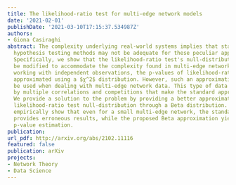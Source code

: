 ```yaml
---
title: The likelihood-ratio test for multi-edge network models
date: '2021-02-01'
publishDate: '2021-03-10T17:15:37.534987Z'
authors:
- Giona Casiraghi
abstract: The complexity underlying real-world systems implies that standard statistical
  hypothesis testing methods may not be adequate for these peculiar applications.
  Specifically, we show that the likelihood-ratio test's null-distribution needs to
  be modified to accommodate the complexity found in multi-edge network data. When
  working with independent observations, the p-values of likelihood-ratio tests are
  approximated using a $χ^2$ distribution. However, such an approximation should not
  be used when dealing with multi-edge network data. This type of data is characterized
  by multiple correlations and competitions that make the standard approximation unsuitable.
  We provide a solution to the problem by providing a better approximation of the
  likelihood-ratio test null-distribution through a Beta distribution. Finally, we
  empirically show that even for a small multi-edge network, the standard $χ^2$ approximation
  provides erroneous results, while the proposed Beta approximation yields the correct
  p-value estimation.
publication: 
url_pdf: http://arxiv.org/abs/2102.11116
featured: false
publication: arXiv
projects:
- Network Theory
- Data Science
---
```

